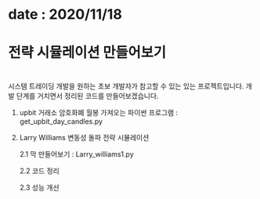 # date : 2020/11/18
# 전략 시뮬레이션 만들어보기
#

시스템 트레이딩 개발을 원하는 초보 개발자가 참고할 수 있는 있는 프로젝트입니다.
개발 단계를 거치면서 정리된 코드를 만들어보겠습니다.

1. upbit 거래소 암호화폐 월봉 가져오는 파이썬 프로그램 : get_upbit_day_candles.py 

2. Larry Williams 변동성 돌파 전략 시뮬레이션 

   2.1 막 만들어보기 : Larry_williams1.py
   
   2.2 코드 정리
   
   2.3 성능 개선
   
   
